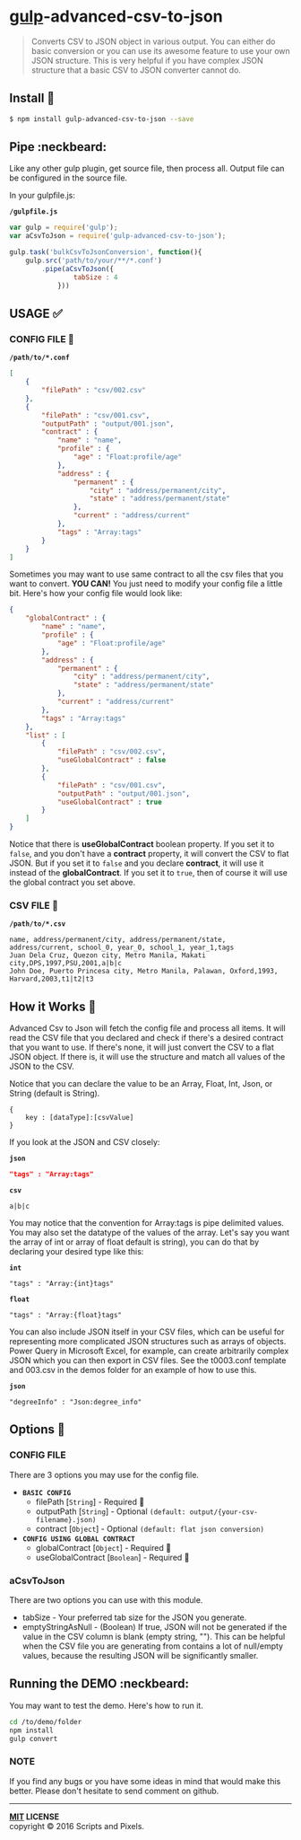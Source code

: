 # [gulp](http://gulpjs.com)-advanced-csv-to-json

> Converts CSV to JSON object in various output. You can either do basic conversion or you can use its awesome feature to use your own JSON structure.
> This is very helpful if you have complex JSON structure that a basic CSV to JSON converter cannot do.

Install :traffic_light:
-------

```bash
$ npm install gulp-advanced-csv-to-json --save
```

## Pipe :neckbeard:

Like any other gulp plugin, get source file, then process all. Output file can be configured in the source file.

In your gulpfile.js:

**`/gulpfile.js`**

```javascript
var gulp = require('gulp');
var aCsvToJson = require('gulp-advanced-csv-to-json');

gulp.task('bulkCsvToJsonConversion', function(){
    gulp.src('path/to/your/**/*.conf')
        .pipe(aCsvToJson({
                tabSize : 4
            }))
```

## USAGE :white_check_mark:

### CONFIG FILE :page_facing_up:

**`/path/to/*.conf`**

```json
[
    {
        "filePath" : "csv/002.csv"
    },
    {
        "filePath" : "csv/001.csv",
        "outputPath" : "output/001.json",
        "contract" : {
            "name" : "name",
            "profile" : {
                "age" : "Float:profile/age"
            },
            "address" : {
                "permanent" : {
                    "city" : "address/permanent/city",
                    "state" : "address/permanent/state"
                },
                "current" : "address/current"
            },
            "tags" : "Array:tags"
        }
    }
]
```

Sometimes you may want to use same contract to all the csv files that you want to convert. **YOU CAN!** You just need to modify your config file a little bit. Here's how your config file would look like:

```json
{
    "globalContract" : {
        "name" : "name",
        "profile" : {
            "age" : "Float:profile/age"
        },
        "address" : {
            "permanent" : {
                "city" : "address/permanent/city",
                "state" : "address/permanent/state"
            },
            "current" : "address/current"
        },
        "tags" : "Array:tags"
    },
    "list" : [
        {
            "filePath" : "csv/002.csv",
            "useGlobalContract" : false
        },
        {
            "filePath" : "csv/001.csv",
            "outputPath" : "output/001.json",
            "useGlobalContract" : true
        }
    ]
}
```

Notice that there is **useGlobalContract** boolean property. If you set it to `false`, and you don't have a **contract** property, it will convert the CSV to flat JSON. But if you set it to `false` and you declare **contract**, it will use it instead of the **globalContract**. If you set it to `true`, then of course it will use the global contract you set above.

### CSV FILE :page_facing_up:

**`/path/to/*.csv`**

```csv
name, address/permanent/city, address/permanent/state, address/current, school_0, year_0, school_1, year_1,tags
Juan Dela Cruz, Quezon city, Metro Manila, Makati city,DPS,1997,PSU,2001,a|b|c
John Doe, Puerto Princesa city, Metro Manila, Palawan, Oxford,1993, Harvard,2003,t1|t2|t3
```

## How it Works :wrench:

Advanced Csv to Json will fetch the config file and process all items. It will read the CSV file that you declared and check if there's a desired contract that you want to use. If there's none, it will just convert the CSV to a flat JSON object. If there is, it will use the structure and match all values of the JSON to the CSV.

Notice that you can declare the value to be an Array, Float, Int, Json, or String (default is String).

```text
{
    key : [dataType]:[csvValue]
}
```

If you look at the JSON and CSV closely:

**`json`**

```json
"tags" : "Array:tags"
```

**`csv`**

```text
a|b|c
```

You may notice that the convention for Array:tags is pipe delimited values. You may also set the datatype of the values of the array. Let's say you want the array of int or array of float default is string), you can do that by declaring your desired type like this:

**`int`**

```text
"tags" : "Array:{int}tags"
```

**`float`**

```text
"tags" : "Array:{float}tags"
```

You can also include JSON itself in your CSV files, which can be useful for representing more complicated JSON structures such as arrays of objects. Power Query in Microsoft Excel, for example, can create arbitrarily complex JSON which you can then export in CSV files. See the t0003.conf template and 003.csv in the demos folder for an example of how to use this.

**`json`**

```text
"degreeInfo" : "Json:degree_info"
```

## Options :radio_button:

### CONFIG FILE

There are 3 options you may use for the config file.

- **`BASIC CONFIG`**
  - filePath [`String`] - Required :red_circle:
  - outputPath [`String`] - Optional ```(default: output/{your-csv-filename}.json)```
  - contract [`Object`] - Optional ```(default: flat json conversion)```
- **`CONFIG USING GLOBAL CONTRACT`**
  - globalContract [`Object`] - Required :red_circle:
  - useGlobalContract [`Boolean`] -  Required :red_circle:

### aCsvToJson

There are two options you can use with this module.

- tabSize - Your preferred tab size for the JSON you generate.
- emptyStringAsNull - (Boolean) If true, JSON will not be generated if the value in the CSV column is blank (empty string, ""). This can be helpful when the CSV file you are generating from contains a lot of null/empty values, because the resulting JSON will be significantly smaller.

## Running the DEMO :neckbeard:

You may want to test the demo. Here's how to run it.

```bash
cd /to/demo/folder
npm install
gulp convert
```

### NOTE

If you find any bugs or you have some ideas in mind that would make this better. Please don't hesitate to send comment on github.

----
**[MIT](LICENSE) LICENSE** <br>
copyright &copy; 2016 Scripts and Pixels.
